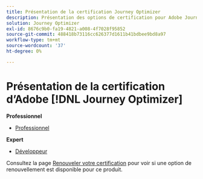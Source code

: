 ```yaml
---
title: Présentation de la certification Journey Optimizer
description: Présentation des options de certification pour Adobe Journey Optimizer
solution: Journey Optimizer
exl-id: 8676c9b0-fa19-4821-a008-4f7028f95852
source-git-commit: 488418b73116cc626377d1611b41bdbee9bd8a97
workflow-type: tm+mt
source-wordcount: '37'
ht-degree: 0%

---
```


# Présentation de la certification d’Adobe [!DNL Journey Optimizer]

**Professionnel**

* [Professionnel](/help/certifications/ajo/ajo-p-business.md)<!--AD0-E607-->

**Expert**

* [Développeur](/help/certifications/ajo/ajo-e-developer-23-10.md) <!--AD0-E606-->

Consultez la page [Renouveler votre certification](/help/certifications/renew.md) pour voir si une option de renouvellement est disponible pour ce produit.
